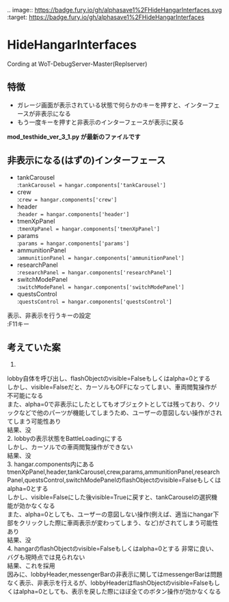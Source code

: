 .. image:: https://badge.fury.io/gh/alphasave1%2FHideHangarInterfaces.svg
    :target: https://badge.fury.io/gh/alphasave1%2FHideHangarInterfaces
# HideHangarInterfaces
Cording at WoT-DebugServer-Master(Replserver)
## 特徴
 - ガレージ画面が表示されている状態で何らかのキーを押すと、インターフェースが非表示になる
 - もう一度キーを押すと非表示のインターフェースが表示に戻る

<b>mod_testhide_ver_3_1.py が最新のファイルです</b>

## 非表示になる(はずの)インターフェース
 - tankCarousel  
 :`tankCarousel = hangar.components['tankCarousel']`
 - crew  
 :`crew = hangar.components['crew']`
 - header  
 :`header = hangar.components['header']`
 - tmenXpPanel  
 :`tmenXpPanel = hangar.components['tmenXpPanel']`
 - params  
 :`params = hangar.components['params']`
 - ammunitionPanel  
 :`ammunitionPanel = hangar.components['ammunitionPanel']`
 - researchPanel  
 :`researchPanel = hangar.components['researchPanel']`
 - switchModePanel  
 :`switchModePanel = hangar.components['switchModePanel']`
 - questsControl  
 :`questsControl = hangar.components['questsControl']`
 
 表示、非表示を行うキーの設定  
 :F11キー

## 考えていた案
1.
lobby自体を呼び出し、flashObjectのvisible=Falseもしくはalpha=0とする  
しかし、visible=Falseだと、カーソルもOFFになってしまい、車両閲覧操作が不可能になる  
また、alpha=0で非表示にしたとしてもオブジェクトとしては残っており、クリックなどで他のパーツが機能してしまうため、ユーザーの意図しない操作がされてしまう可能性あり  
結果、没  
2.
lobbyの表示状態をBattleLoadingにする  
しかし、カーソルでの車両閲覧操作ができない  
結果、没  
3.
hangar.components内にあるtmenXpPanel,header,tankCarousel,crew,params,ammunitionPanel,researchPanel,questsControl,switchModePanelのflashObjectのvisible=Falseもしくはalpha=0とする  
しかし、visible=Falseにした後visible=Trueに戻すと、tankCarouselの選択機能が効かなくなる  
また、alpha=0としても、ユーザーの意図しない操作(例えば、適当にhangar下部をクリックした際に車両表示が変わってしまう、など)がされてしまう可能性あり  
結果、没  
4.
hangarのflashObjectのvisible=Falseもしくはalpha=0とする
非常に良い、バグも現時点では見られない  
結果、これを採用  
因みに、lobbyHeader,messengerBarの非表示に関してはmessengerBarは問題なく表示、非表示を行えるが、lobbyHeaderはflashObjectのvisible=Falseもしくはalpha=0としても、表示を戻した際にほぼ全てのボタン操作が効かなくなる  
